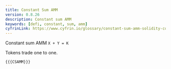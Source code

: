 ```yaml
---
title: Constant Sum AMM
version: 0.8.26
description: Constant sum AMM
keywords: [defi, constant, sum, amm]
cyfrinLink: https://www.cyfrin.io/glossary/constant-sum-amm-solidity-code-example
---
```


Constant sum AMM `X + Y = K`

Tokens trade one to one.

```solidity
{{{CSAMM}}}
```
